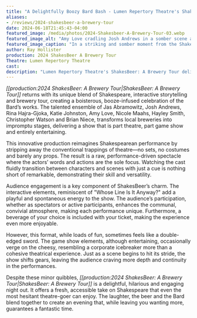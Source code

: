 ```yaml
---
title: "A Delightfully Boozy Bard Bash - Lumen Repertory Theatre's ShakesBeer: A Brewery Tour"
aliases:
- /reviews/2024-shakesbeer-a-brewery-tour
date: 2024-06-18T21:45:43-04:00
featured_image: /media/photos/2024-Shakesbeer-A-Brewery-Tour-03.webp
featured_image_alt: "Amy Love cradling Josh Andrews in a somber scene at a Shakespeare-themed performance in a brewery."
featured_image_caption: "In a striking and somber moment from the Shakespeare-themed brewery tour, Amy Love cradles an unresponsive Josh Andrews."
author: Ray Hollister
production: 2024 ShakesBeer A Brewery Tour
Theatre: Lumen Repertory Theatre
cast: 
description: "Lumen Repertory Theatre's ShakesBeer: A Brewery Tour delivers a boozy, interactive Shakespeare experience blending theatre, game show antics and craft brews for a night of laughter and fun."
---
```

*[[production:2024 ShakesBeer: A Brewery Tour|ShakesBeer: A Brewery Tour]]* returns with its unique blend of Shakespeare, interactive storytelling and brewery tour, creating a boisterous, booze-infused celebration of the Bard’s works. The talented ensemble of Jas Abramowitz, Josh Andrews, Rina Hajra-Gjoka, Katie Johnston, Amy Love, Nicole Maahs, Hayley Smith, Christopher Watson and Brian Niece, transforms local breweries into impromptu stages, delivering a show that is part theatre, part game show and entirely entertaining.<!--more-->

This innovative production reimagines Shakespearean performance by stripping away the conventional trappings of theatre—no sets, no costumes and barely any props. The result is a raw, performance-driven spectacle where the actors’ words and actions are the sole focus. Watching the cast fluidly transition between characters and scenes with just a cue is nothing short of remarkable, demonstrating their skill and versatility.

Audience engagement is a key component of ShakesBeer’s charm. The interactive elements, reminiscent of "Whose Line Is It Anyway?" add a playful and spontaneous energy to the show. The audience’s participation, whether as spectators or active participants, enhances the communal, convivial atmosphere, making each performance unique. Furthermore, a beverage of your choice is included with your ticket, making the experience even more enjoyable.

However, this format, while loads of fun, sometimes feels like a double-edged sword. The game show elements, although entertaining, occasionally verge on the cheesy, resembling a corporate icebreaker more than a cohesive theatrical experience. Just as a scene begins to hit its stride, the show shifts gears, leaving the audience craving more depth and continuity in the performances.

Despite these minor quibbles, *[[production:2024 ShakesBeer: A Brewery Tour|ShakesBeer: A Brewery Tour]]* is a delightful, hilarious and engaging night out. It offers a fresh, accessible take on Shakespeare that even the most hesitant theatre-goer can enjoy. The laughter, the beer and the Bard blend together to create an evening that, while leaving you wanting more, guarantees a fantastic time.